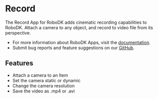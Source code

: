 # Record

The Record App for RoboDK adds cinematic recording capabilities to RoboDK.
Attach a camera to any object, and record to video file from its perspective.

- For more information about RoboDK Apps, visit the
[documentation](https://robodk.com/doc/en/PythonAPI/app.html).
- Submit bug reports and feature suggestions on our
[GitHub](https://github.com/RoboDK/Plug-In-Interface/issues).

## Features

- Attach a camera to an Item
- Set the camera static or dynamic
- Change the camera resolution
- Save the video as .mp4 or .avi
